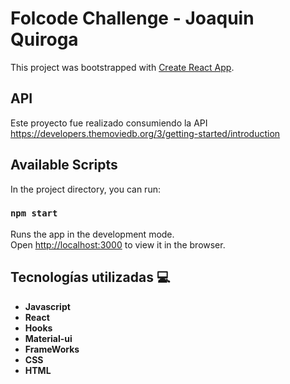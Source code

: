 # Folcode Challenge - Joaquin Quiroga

This project was bootstrapped with [Create React App](https://github.com/facebook/create-react-app).


## API

Este proyecto fue realizado consumiendo la API https://developers.themoviedb.org/3/getting-started/introduction

## Available Scripts

In the project directory, you can run:

### `npm start`

Runs the app in the development mode.\
Open [http://localhost:3000](http://localhost:3000) to view it in the browser.

## Tecnologías utilizadas :computer: 

* __Javascript__
* __React__
* __Hooks__
* __Material-ui__
* __FrameWorks__
* __CSS__
* __HTML__


